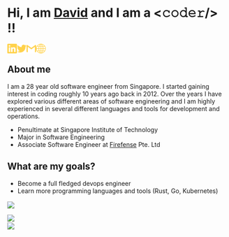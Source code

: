 <!-- Self Introduction-->

# Hi, I am [David](https://kohhuanyin.com/) and I am a <𝚌𝚘𝚍𝚎𝚛/> !!

[<img align="left" alt="David | LinkedIn" width="22px" src="./assets/linkedin.svg" />][linkedin]
[<img align="left" alt="David | Twitter" width="22px" src="./assets/twitter.svg" />][twitter]
[<img align="left" alt="David | Gmail" width="22px" src="./assets/gmail.svg" />][gmail]
[<img align="left" alt="David | Website" width="22px" src="./assets/internet.svg" />][personalsite]
</br>

## **About me**

I am a 28 year old software engineer from Singapore. I started gaining interest in coding roughly 10 years ago back in 2012. Over the years I have explored various different areas of software engineering and I am highly experienced in several different languages and tools for development and operations.

- Penultimate at Singapore Institute of Technology
- Major in Software Engineering
- Associate Software Engineer at [Firefense] Pte. Ltd

## What are my goals?

- Become a full fledged devops engineer
- Learn more programming languages and tools (Rust, Go, Kubernetes)

<img align="center" src="https://github-readme-activity-graph.cyclic.app/graph?username=alphonsekoh&theme=tokyo-night">

<p align="center">
<img align="left" width="846/2" src="https://github-readme-streak-stats.herokuapp.com/?user=alphonsekoh&theme=tokyonight">
<p align="left">
  <img align="center" width="846/2" src="https://github-readme-stats.vercel.app/api/top-langs/?username=alphonsekoh&layout=compact&theme=tokyonight&hide=html,jupyter%20notebook,css&langs_count=6">
  </p>
</p>

<!-- Constants -->

[linkedin]: https://www.linkedin.com/in/koh-huan-yin/
[gmail]: mailto:alphonsekoh@gmail.com
[twitter]: https://twitter.com/huan_xcv
[personalsite]: https://kohhuanyin.com/
[firefense]: https://www.firefense.com/
